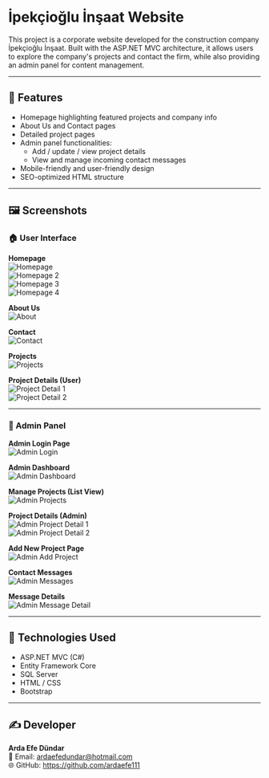 # İpekçioğlu İnşaat Website

This project is a corporate website developed for the construction company İpekçioğlu İnşaat. Built with the ASP.NET MVC architecture, it allows users to explore the company's projects and contact the firm, while also providing an admin panel for content management.

---

## 🔧 Features

- Homepage highlighting featured projects and company info  
- About Us and Contact pages  
- Detailed project pages  
- Admin panel functionalities:  
  - Add / update / view project details  
  - View and manage incoming contact messages  
- Mobile-friendly and user-friendly design  
- SEO-optimized HTML structure

---

## 🖼️ Screenshots

### 🏠 User Interface

**Homepage**  
![Homepage](screenshots/homepage-1.PNG)  
![Homepage 2](screenshots/homepage-2.PNG)  
![Homepage 3](screenshots/homepage-3.PNG)  
![Homepage 4](screenshots/homepage-4.PNG)

**About Us**  
![About](screenshots/about.PNG)

**Contact**  
![Contact](screenshots/contact.PNG)

**Projects**  
![Projects](screenshots/projects.PNG)

**Project Details (User)**  
![Project Detail 1](screenshots/project-detail-1.PNG)  
![Project Detail 2](screenshots/project-detail-2.PNG)

---

### 🔐 Admin Panel

**Admin Login Page**  
![Admin Login](screenshots/admin-login.PNG)

**Admin Dashboard**  
![Admin Dashboard](screenshots/admin-home.PNG)

**Manage Projects (List View)**  
![Admin Projects](screenshots/admin-projects.PNG)

**Project Details (Admin)**  
![Admin Project Detail 1](screenshots/admin-project-detail-1.PNG)  
![Admin Project Detail 2](screenshots/admin-project-detail-2.PNG)

**Add New Project Page**  
![Admin Add Project](screenshots/admin-project-add.PNG)

**Contact Messages**  
![Admin Messages](screenshots/admin-messages.PNG)

**Message Details**  
![Admin Message Detail](screenshots/admin-message-detail.PNG)

---

## 🧰 Technologies Used

- ASP.NET MVC (C#)  
- Entity Framework Core  
- SQL Server  
- HTML / CSS  
- Bootstrap

---

## ✍️ Developer

**Arda Efe Dündar**  
📧 Email: ardaefedundar@hotmail.com  
🌐 GitHub: https://github.com/ardaefe111
